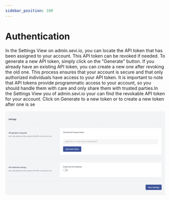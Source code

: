```yaml
---
sidebar_position: 100
---
```

# Authentication

In the Settings View on admin.sevi.io, you can locate the API token that has been assigned to your account. This API token can be revoked if needed. To generate a new API token, simply click on the "Generate" button. If you already have an existing API token, you can create a new one after revoking the old one. This process ensures that your account is secure and that only authorized individuals have access to your API token. It is important to note that API tokens provide programmatic access to your account, so you should handle them with care and only share them with trusted parties.In the Settings View you of admin.sevi.io your can find the revokable API token for your account. Click on Generate to a new token or to create a new token after one is se

![1679667120345](image/APItoken/1679667120345.png)
